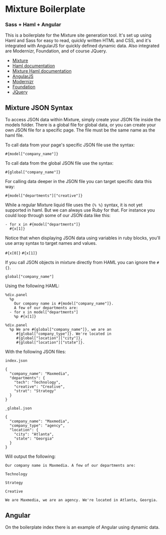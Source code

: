 Mixture Boilerplate
=============================
### Sass + Haml + Angular

This is a boilerplate for the Mixture site generation tool. It's set up using Haml and Sass for easy to read, quickly written HTML and CSS, and it's integrated with AngularJS for quickly defined dynamic data. Also integrated are Modernizr, Foundation, and of course JQuery.

* [Mixture](http://mixture.io/)
* [Haml documentation](http://haml.info/)
* [Mixture Haml documentation](http://docs.mixture.io/templates#haml)
* [AngularJS](http://angularjs.org/)
* [Modernizr](http://modernizr.com/)
* [Foundation](http://foundation.zurb.com/)
* [JQuery](http://jquery.com/)

Mixture JSON Syntax
-------------------

To access JSON data within Mixture, simply create your JSON file inside the models folder. There is a global file for global data, or you can create your own JSON file for a specific page. The file must be the same name as the haml file.

To call data from your page's specific JSON file use the syntax:

`#{model["company_name"]}`

To call data from the global JSON file use the syntax:

`#{global["company_name"]}`

For calling data deeper in the JSON file you can target specific data this way:

`#{model["departments"]["creative"]}`

While a regular Mixture liquid file uses the `{% %}` syntax, it is not yet supported in haml. But we can always use Ruby for that. For instance you could loop through some of our JSON data like this:

```
- for x in #{model["departments"]}
  #{x[1]}
```

Notice that when displaying JSON data using variables in ruby blocks, you'll use array syntax to target names and values.

`#{x[0]}` `#{x[1]}`

If you call JSON objects in mixture directly from HAML you can ignore the `#{}`.

`global["company_name"]`


Using the following HAML:

```
%div.panel
  %p
    Our company name is #{model["company_name"]}.
    A few of our departments are:
  - for x in model["departments"]
    %p #{x[1]}

%div.panel
  %p We are #{global["company_name"]}, we are an
     #{global["company_type"]}. We're located in
     #{global["location"]["city"]},
     #{global["location"]["state"]}.
```

With the following JSON files:

```
index.json

{
  "company_name": "Maxmedia",
  "departments": {
    "tech": "Technology",
    "creative": "Creative",
    "strat": "Strategy"
  }
}
```
```
_global.json

{
  "company_name": "Maxmedia",
  "company_type": "agency",
  "location": {
    "city": "Atlanta",
    "state": "Georgia"
  }
}
```
Will output the following:
```
Our company name is Maxmedia. A few of our departments are:

Technology

Strategy

Creative
```
```
We are Maxmedia, we are an agency. We're located in Atlanta, Georgia.
```

Angular
-------
On the boilerplate index there is an example of Angular using dynamic data.